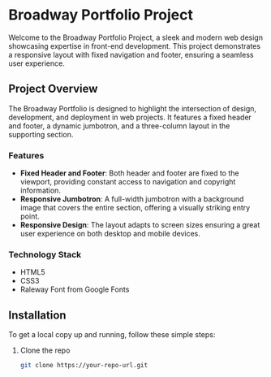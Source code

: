 # Broadway Portfolio Project

Welcome to the Broadway Portfolio Project, a sleek and modern web design showcasing expertise in front-end development. This project demonstrates a responsive layout with fixed navigation and footer, ensuring a seamless user experience.

## Project Overview

The Broadway Portfolio is designed to highlight the intersection of design, development, and deployment in web projects. It features a fixed header and footer, a dynamic jumbotron, and a three-column layout in the supporting section.

### Features

- **Fixed Header and Footer**: Both header and footer are fixed to the viewport, providing constant access to navigation and copyright information.
- **Responsive Jumbotron**: A full-width jumbotron with a background image that covers the entire section, offering a visually striking entry point.
- **Responsive Design**: The layout adapts to screen sizes ensuring a great user experience on both desktop and mobile devices.

### Technology Stack

- HTML5
- CSS3
- Raleway Font from Google Fonts

## Installation

To get a local copy up and running, follow these simple steps:

1. Clone the repo
   ```sh
   git clone https://your-repo-url.git
